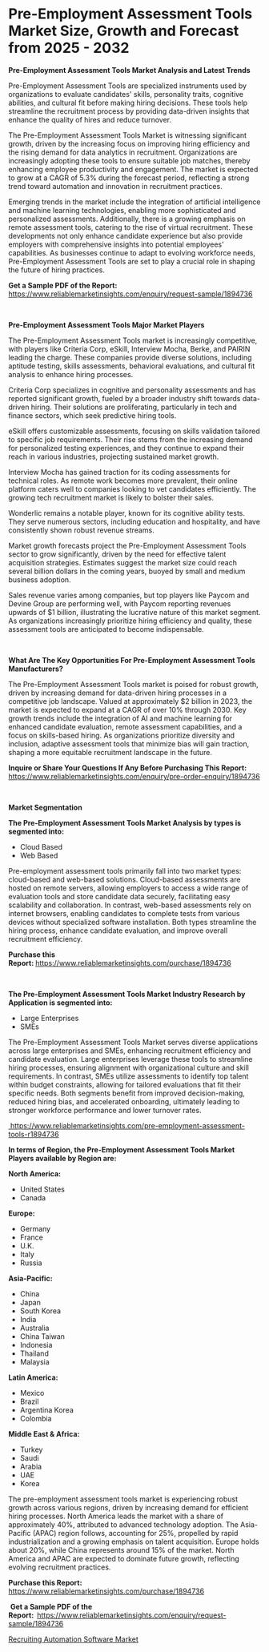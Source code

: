 <p><h1>Pre-Employment Assessment Tools Market Size, Growth and Forecast from 2025 - 2032</h1></p><p><strong>Pre-Employment Assessment Tools Market Analysis and Latest Trends</strong></p>
<p><p>Pre-Employment Assessment Tools are specialized instruments used by organizations to evaluate candidates' skills, personality traits, cognitive abilities, and cultural fit before making hiring decisions. These tools help streamline the recruitment process by providing data-driven insights that enhance the quality of hires and reduce turnover.</p><p>The Pre-Employment Assessment Tools Market is witnessing significant growth, driven by the increasing focus on improving hiring efficiency and the rising demand for data analytics in recruitment. Organizations are increasingly adopting these tools to ensure suitable job matches, thereby enhancing employee productivity and engagement. The market is expected to grow at a CAGR of 5.3% during the forecast period, reflecting a strong trend toward automation and innovation in recruitment practices.</p><p>Emerging trends in the market include the integration of artificial intelligence and machine learning technologies, enabling more sophisticated and personalized assessments. Additionally, there is a growing emphasis on remote assessment tools, catering to the rise of virtual recruitment. These developments not only enhance candidate experience but also provide employers with comprehensive insights into potential employees' capabilities. As businesses continue to adapt to evolving workforce needs, Pre-Employment Assessment Tools are set to play a crucial role in shaping the future of hiring practices.</p></p>
<p><strong>Get a Sample PDF of the Report:&nbsp;</strong> <a href="https://www.reliablemarketinsights.com/enquiry/request-sample/1894736?utm_campaign=3164&utm_medium=2&utm_source=Github&utm_content=ia&utm_term=28032025&utm_id=pre-employment-assessment-tools">https://www.reliablemarketinsights.com/enquiry/request-sample/1894736</a></p>
<p>&nbsp;</p>
<p><strong>Pre-Employment Assessment Tools Major Market Players</strong></p>
<p><p>The Pre-Employment Assessment Tools market is increasingly competitive, with players like Criteria Corp, eSkill, Interview Mocha, Berke, and PAIRIN leading the charge. These companies provide diverse solutions, including aptitude testing, skills assessments, behavioral evaluations, and cultural fit analysis to enhance hiring processes.</p><p>Criteria Corp specializes in cognitive and personality assessments and has reported significant growth, fueled by a broader industry shift towards data-driven hiring. Their solutions are proliferating, particularly in tech and finance sectors, which seek predictive hiring tools.</p><p>eSkill offers customizable assessments, focusing on skills validation tailored to specific job requirements. Their rise stems from the increasing demand for personalized testing experiences, and they continue to expand their reach in various industries, projecting sustained market growth.</p><p>Interview Mocha has gained traction for its coding assessments for technical roles. As remote work becomes more prevalent, their online platform caters well to companies looking to vet candidates efficiently. The growing tech recruitment market is likely to bolster their sales.</p><p>Wonderlic remains a notable player, known for its cognitive ability tests. They serve numerous sectors, including education and hospitality, and have consistently shown robust revenue streams.</p><p>Market growth forecasts project the Pre-Employment Assessment Tools sector to grow significantly, driven by the need for effective talent acquisition strategies. Estimates suggest the market size could reach several billion dollars in the coming years, buoyed by small and medium business adoption.</p><p>Sales revenue varies among companies, but top players like Paycom and Devine Group are performing well, with Paycom reporting revenues upwards of $1 billion, illustrating the lucrative nature of this market segment. As organizations increasingly prioritize hiring efficiency and quality, these assessment tools are anticipated to become indispensable.</p></p>
<p>&nbsp;</p>
<p><strong>What Are The Key Opportunities For Pre-Employment Assessment Tools Manufacturers?</strong></p>
<p><p>The Pre-Employment Assessment Tools market is poised for robust growth, driven by increasing demand for data-driven hiring processes in a competitive job landscape. Valued at approximately $2 billion in 2023, the market is expected to expand at a CAGR of over 10% through 2030. Key growth trends include the integration of AI and machine learning for enhanced candidate evaluation, remote assessment capabilities, and a focus on skills-based hiring. As organizations prioritize diversity and inclusion, adaptive assessment tools that minimize bias will gain traction, shaping a more equitable recruitment landscape in the future.</p></p>
<p><strong>Inquire or Share Your Questions If Any Before Purchasing This Report:</strong> <a href="https://www.reliablemarketinsights.com/enquiry/pre-order-enquiry/1894736?utm_campaign=3164&utm_medium=2&utm_source=Github&utm_content=ia&utm_term=28032025&utm_id=pre-employment-assessment-tools">https://www.reliablemarketinsights.com/enquiry/pre-order-enquiry/1894736</a></p>
<p>&nbsp;</p>
<p><strong>Market Segmentation</strong></p>
<p><strong>The Pre-Employment Assessment Tools Market Analysis by types is segmented into:</strong></p>
<p><ul><li>Cloud Based</li><li>Web Based</li></ul></p>
<p><p>Pre-employment assessment tools primarily fall into two market types: cloud-based and web-based solutions. Cloud-based assessments are hosted on remote servers, allowing employers to access a wide range of evaluation tools and store candidate data securely, facilitating easy scalability and collaboration. In contrast, web-based assessments rely on internet browsers, enabling candidates to complete tests from various devices without specialized software installation. Both types streamline the hiring process, enhance candidate evaluation, and improve overall recruitment efficiency.</p></p>
<p><strong>Purchase this Report:&nbsp;</strong><a href="https://www.reliablemarketinsights.com/purchase/1894736?utm_campaign=3164&utm_medium=2&utm_source=Github&utm_content=ia&utm_term=28032025&utm_id=pre-employment-assessment-tools">https://www.reliablemarketinsights.com/purchase/1894736</a></p>
<p>&nbsp;</p>
<p><strong>The Pre-Employment Assessment Tools Market Industry Research by Application is segmented into:</strong></p>
<p><ul><li>Large Enterprises</li><li>SMEs</li></ul></p>
<p><p>The Pre-Employment Assessment Tools Market serves diverse applications across large enterprises and SMEs, enhancing recruitment efficiency and candidate evaluation. Large enterprises leverage these tools to streamline hiring processes, ensuring alignment with organizational culture and skill requirements. In contrast, SMEs utilize assessments to identify top talent within budget constraints, allowing for tailored evaluations that fit their specific needs. Both segments benefit from improved decision-making, reduced hiring bias, and accelerated onboarding, ultimately leading to stronger workforce performance and lower turnover rates.</p></p>
<p><a href="https://www.reliablemarketinsights.com/pre-employment-assessment-tools-r1894736?utm_campaign=3164&utm_medium=2&utm_source=Github&utm_content=ia&utm_term=28032025&utm_id=pre-employment-assessment-tools">&nbsp;https://www.reliablemarketinsights.com/pre-employment-assessment-tools-r1894736</a></p>
<p><strong>In terms of Region, the Pre-Employment Assessment Tools Market Players available by Region are:</strong></p>
<p>
    <p> <strong> North America: </strong>
        <ul>
            <li>United States</li>
            <li>Canada</li>
        </ul>
        </p> 
    <p> <strong> Europe: </strong>
        <ul>
            <li>Germany</li>
            <li>France</li>
            <li>U.K.</li>
            <li>Italy</li>
            <li>Russia</li>
        </ul>
        </p> 
    <p> <strong> Asia-Pacific: </strong>
        <ul>
            <li>China</li>
            <li>Japan</li>
            <li>South Korea</li>
            <li>India</li>
            <li>Australia</li>
            <li>China Taiwan</li>
            <li>Indonesia</li>
            <li>Thailand</li>
            <li>Malaysia</li>
        </ul>
        </p> 
    <p> <strong> Latin America: </strong>
        <ul>
            <li>Mexico</li>
            <li>Brazil</li>
            <li>Argentina Korea</li>
            <li>Colombia</li>
        </ul>
        </p> 
    <p> <strong> Middle East & Africa: </strong>
        <ul>
            <li>Turkey</li>
            <li>Saudi</li>
            <li>Arabia</li>
            <li>UAE</li>
            <li>Korea</li>
        </ul>
    </p>
    </p>
<p><p>The pre-employment assessment tools market is experiencing robust growth across various regions, driven by increasing demand for efficient hiring processes. North America leads the market with a share of approximately 40%, attributed to advanced technology adoption. The Asia-Pacific (APAC) region follows, accounting for 25%, propelled by rapid industrialization and a growing emphasis on talent acquisition. Europe holds about 20%, while China represents around 15% of the market. North America and APAC are expected to dominate future growth, reflecting evolving recruitment practices.</p></p>
<p><strong>Purchase this Report: </strong><a href="https://www.reliablemarketinsights.com/purchase/1894736?utm_campaign=3164&utm_medium=2&utm_source=Github&utm_content=ia&utm_term=28032025&utm_id=pre-employment-assessment-tools">https://www.reliablemarketinsights.com/purchase/1894736</a></p>
<p>&nbsp;<strong>Get a Sample PDF of the Report:&nbsp;&nbsp;</strong><a href="https://www.reliablemarketinsights.com/enquiry/request-sample/1894736?utm_campaign=3164&utm_medium=2&utm_source=Github&utm_content=ia&utm_term=28032025&utm_id=pre-employment-assessment-tools">https://www.reliablemarketinsights.com/enquiry/request-sample/1894736</a></p>
<p><strong></strong></p>
<p><p><a href="https://github.com/felishtimoti/Market-Research-Report-List-1/blob/main/recruiting-automation-software-market.md?utm_campaign=3164&utm_medium=2&utm_source=Github&utm_content=ia&utm_term=28032025&utm_id=pre-employment-assessment-tools">Recruiting Automation Software Market</a></p></p>
